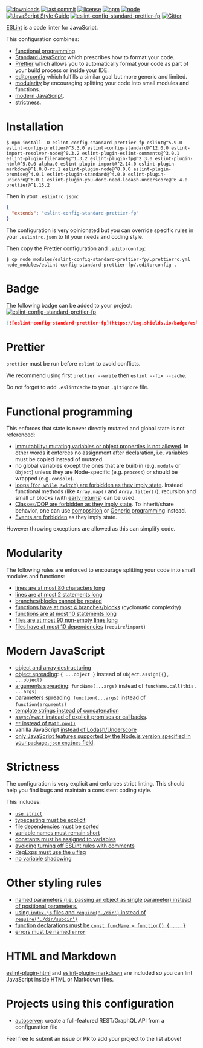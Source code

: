 [![downloads](https://img.shields.io/npm/dt/eslint-config-standard-prettier-fp.svg?logo=npm)](https://www.npmjs.com/package/eslint-config-standard-prettier-fp) [![last commit](https://img.shields.io/github/last-commit/autoserver-org/eslint-config-standard-prettier-fp.svg?logo=github&logoColor=white)](https://github.com/autoserver-org/eslint-config-standard-prettier-fp/graphs/contributors) [![license](https://img.shields.io/badge/license-Apache%202.0-4cc61e.svg?logo=github&logoColor=white)](https://www.apache.org/licenses/LICENSE-2.0) [![npm](https://img.shields.io/npm/v/eslint-config-standard-prettier-fp.svg?logo=npm)](https://www.npmjs.com/package/eslint-config-standard-prettier-fp) [![node](https://img.shields.io/node/v/eslint-config-standard-prettier-fp.svg?logo=node.js)](#) [![JavaScript Style Guide](https://img.shields.io/badge/code_style-standard-brightgreen.svg?logo=javascript)](https://standardjs.com) [![eslint-config-standard-prettier-fp](https://img.shields.io/badge/eslint-config--standard--prettier--fp-4cc61e.svg?logo=eslint&logoColor=white)](https://github.com/autoserver-org/eslint-config-standard-prettier-fp) [![Gitter](https://img.shields.io/gitter/room/autoserver-org/eslint-config-standard-prettier-fp.svg?logo=gitter)](https://gitter.im/autoserver-org/eslint-config-standard-prettier-fp)

[ESLint](https://eslint.org/) is a code linter for JavaScript.

This configuration combines:

- [functional programming](#functional-programming).
- [Standard JavaScript](https://standardjs.com/) which prescribes how to
  format your code.
- [Prettier](https://prettier.io/) which allows you to automatically format
  your code as part of your build process or inside your IDE.
- [editorconfig](https://editorconfig.org/) which fulfills a similar goal but
  more generic and limited.
- [modularity](#modularity) by encouraging splitting your code into small
  modules and functions.
- [modern JavaScript](#modern-javascript).
- [strictness](#stricness).

# Installation

```
$ npm install -D eslint-config-standard-prettier-fp eslint@^5.9.0 eslint-config-prettier@^3.3.0 eslint-config-standard@^12.0.0 eslint-import-resolver-node@^0.3.2 eslint-plugin-eslint-comments@^3.0.1 eslint-plugin-filenames@^1.3.2 eslint-plugin-fp@^2.3.0 eslint-plugin-html@^5.0.0-alpha.0 eslint-plugin-import@^2.14.0 eslint-plugin-markdown@^1.0.0-rc.1 eslint-plugin-node@^8.0.0 eslint-plugin-promise@^4.0.1 eslint-plugin-standard@^4.0.0 eslint-plugin-unicorn@^6.0.1 eslint-plugin-you-dont-need-lodash-underscore@^6.4.0 prettier@^1.15.2
```

Then in your `.eslintrc.json`:

```json
{
  "extends": "eslint-config-standard-prettier-fp"
}
```

The configuration is very opinionated but you can override specific rules in
your `.eslintrc.json` to fit your needs and coding style.

Then copy the Prettier configuration and `.editorconfig`:

```shell
$ cp node_modules/eslint-config-standard-prettier-fp/.prettierrc.yml node_modules/eslint-config-standard-prettier-fp/.editorconfig .
```

# Badge

The following badge can be added to your project: [![eslint-config-standard-prettier-fp](https://img.shields.io/badge/eslint-config--standard--prettier--fp-4cc61e.svg?logo=eslint&logoColor=white)](https://github.com/autoserver-org/eslint-config-standard-prettier-fp)

```markdown
[![eslint-config-standard-prettier-fp](https://img.shields.io/badge/eslint-config--standard--prettier--fp-4cc61e.svg?logo=eslint&logoColor=white)](https://github.com/autoserver-org/eslint-config-standard-prettier-fp)
```

# Prettier

`prettier` must be run before `eslint` to avoid conflicts.

We recommend using first `prettier --write` then `eslint --fix --cache`.

Do not forget to add `.eslintcache` to your `.gitignore` file.

# Functional programming

This enforces that state is never directly mutated and global state is not
referenced:

- [immutability: mutating variables or object properties is not allowed](https://github.com/jfmengels/eslint-plugin-fp/blob/master/docs/rules/no-mutation.md).
  In other words it enforces no assignment after declaration, i.e. variables
  must be copied instead of mutated.
- no global variables except the ones that are built-in (e.g. `module` or
  `Object`) unless they are Node-specific (e.g. `process`) or should be wrapped
  (e.g. `console`).
- [loops (`for`, `while`, `switch`) are forbidden as they imply state](https://github.com/jfmengels/eslint-plugin-fp/blob/master/docs/rules/no-loops.md).
  Instead functional methods (like `Array.map()` and `Array.filter()`),
  recursion and small `if` blocks (with
  [early returns](https://eslint.org/docs/rules/no-else-return)) can be used.
- [Classes/OOP are forbidden as they imply state](https://github.com/jfmengels/eslint-plugin-fp/blob/master/docs/rules/no-class.md).
  To inherit/share behavior, one can use
  [composition](https://en.wikipedia.org/wiki/Composition_over_inheritance)
  or [Generic programming](https://en.wikipedia.org/wiki/Generic_programming)
  instead.
- [Events are forbidden](https://github.com/jfmengels/eslint-plugin-fp/blob/master/docs/rules/no-events.md)
  as they imply state.

However throwing exceptions are allowed as this can simplify code.

# Modularity

The following rules are enforced to encourage splitting your code into small
modules and functions:

- [lines are at most 80 characters long](https://eslint.org/docs/rules/max-len)
- [lines are at most 2 statements long](https://eslint.org/docs/rules/max-statements-per-line)
- [branches/blocks cannot be nested](https://eslint.org/docs/rules/max-depth)
- [functions have at most 4 branches/blocks](https://eslint.org/docs/rules/complexity)
  (cyclomatic complexity)
- [functions are at most 10 statements long](https://eslint.org/docs/rules/max-statements)
- [files are at most 90 non-empty lines long](https://eslint.org/docs/rules/max-lines)
- [files have at most 10 dependencies](https://github.com/benmosher/eslint-plugin-import/blob/master/docs/rules/max-dependencies.md)
  (`require`/`import`)

# Modern JavaScript

- [object and array destructuring](https://eslint.org/docs/rules/prefer-destructuring)
- [object spreading](https://eslint.org/docs/rules/prefer-object-spread):
  `{ ...object }` instead of `Object.assign({}, ...object)`
- [arguments spreading](https://eslint.org/docs/rules/prefer-spread):
  `funcName(...args)` instead of
  `funcName.call(this, ...args)`
- [parameters spreading](https://eslint.org/docs/rules/prefer-rest-params):
  `function(...args)` instead of `function(arguments)`
- [template strings instead of concatenation](https://eslint.org/docs/rules/prefer-template)
- [`async`/`await` instead of explicit promises or callbacks](https://github.com/xjamundx/eslint-plugin-promise/blob/master/docs/rules/prefer-await-to-then.md).
- [`**` instead of `Math.pow()`](https://github.com/sindresorhus/eslint-plugin-unicorn/blob/master/docs/rules/prefer-exponentiation-operator.md)
- vanilla JavaScript
  [instead of Lodash/Underscore](https://github.com/you-dont-need/You-Dont-Need-Lodash-Underscore)
- [only JavaScript features supported by the Node.js version specified in your
  `package.json` `engines` field](https://github.com/mysticatea/eslint-plugin-node/blob/master/docs/rules/no-unsupported-features.md).

# Strictness

The configuration is very explicit and enforces strict linting. This should
help you find bugs and maintain a consistent coding style.

This includes:

- [`use strict`](https://eslint.org/docs/rules/strict)
- [typecasting must be explicit](https://eslint.org/docs/rules/no-implicit-coercion)
- [file dependencies must be sorted](https://github.com/benmosher/eslint-plugin-import/blob/master/docs/rules/order.md)
- [variable names must remain short](https://eslint.org/docs/rules/id-length)
- [constants must be assigned to variables](https://eslint.org/docs/rules/no-magic-numbers)
- [avoiding turning off ESLint rules with comments](https://github.com/mysticatea/eslint-plugin-eslint-comments)
- [RegExps must use the `u` flag](https://eslint.org/docs/rules/require-unicode-regexp)
- [no variable shadowing](https://eslint.org/docs/rules/no-shadow)

# Other styling rules

- [named parameters (i.e. passing an object as single parameter) instead of
  positional parameters.](https://eslint.org/docs/rules/max-params)
- [using `index.js` files and `require('./dir')` instead of
  `require('./dir/subdir')`](https://github.com/benmosher/eslint-plugin-import/blob/master/docs/rules/no-internal-modules.md)
- [function declarations must be `const funcName = function() { ... }`](https://eslint.org/docs/rules/func-style)
- [errors must be named `error`](https://github.com/sindresorhus/eslint-plugin-unicorn/blob/master/docs/rules/catch-error-name.md)

# HTML and Markdown

[eslint-plugin-html](https://github.com/BenoitZugmeyer/eslint-plugin-html) and
[eslint-plugin-markdown](https://github.com/eslint/eslint-plugin-markdown) are
included so you can lint JavaScript inside HTML or Markdown files.

# Projects using this configuration

- [autoserver](https://github.com/autoserver-org/autoserver):
  create a full-featured REST/GraphQL API from a configuration file

Feel free to submit an issue or PR to add your project to the list above!
